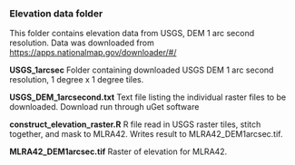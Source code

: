 ### Elevation data folder


This folder contains elevation data from USGS, DEM 1 arc second resolution. Data was downloaded from https://apps.nationalmap.gov/downloader/#/

__USGS_1arcsec__ Folder containing downloaded USGS DEM 1 arc second resolution, 1 degree x 1 degree tiles.

__USGS_DEM_1arcsecond.txt__ Text file listing the individual raster files to be downloaded. Download run through uGet software

__construct_elevation_raster.R__ R file read in USGS raster tiles, stitch together, and mask to MLRA42. Writes result to MLRA42_DEM1arcsec.tif.

__MLRA42_DEM1arcsec.tif__ Raster of elevation for MLRA42.
